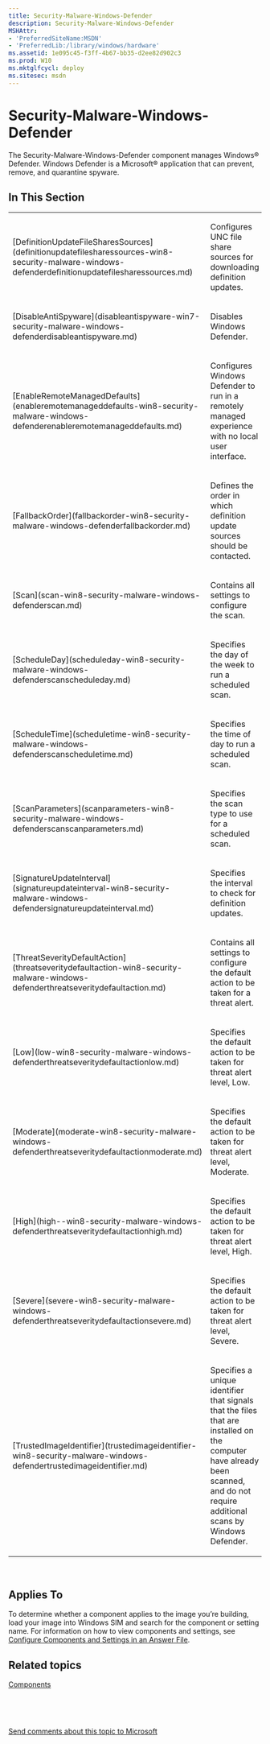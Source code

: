```yaml
---
title: Security-Malware-Windows-Defender
description: Security-Malware-Windows-Defender
MSHAttr:
- 'PreferredSiteName:MSDN'
- 'PreferredLib:/library/windows/hardware'
ms.assetid: 1e095c45-f3ff-4b67-bb35-d2ee82d902c3
ms.prod: W10
ms.mktglfcycl: deploy
ms.sitesec: msdn
---
```


# Security-Malware-Windows-Defender


The Security-Malware-Windows-Defender component manages Windows® Defender. Windows Defender is a Microsoft® application that can prevent, remove, and quarantine spyware.

## In This Section


<table>
<colgroup>
<col width="50%" />
<col width="50%" />
</colgroup>
<tbody>
<tr class="odd">
<td><p>[DefinitionUpdateFileSharesSources](definitionupdatefilesharessources-win8-security-malware-windows-defenderdefinitionupdatefilesharessources.md)</p></td>
<td><p>Configures UNC file share sources for downloading definition updates.</p></td>
</tr>
<tr class="even">
<td><p>[DisableAntiSpyware](disableantispyware-win7-security-malware-windows-defenderdisableantispyware.md)</p></td>
<td><p>Disables Windows Defender.</p></td>
</tr>
<tr class="odd">
<td><p>[EnableRemoteManagedDefaults](enableremotemanageddefaults-win8-security-malware-windows-defenderenableremotemanageddefaults.md)</p></td>
<td><p>Configures Windows Defender to run in a remotely managed experience with no local user interface.</p></td>
</tr>
<tr class="even">
<td><p>[FallbackOrder](fallbackorder-win8-security-malware-windows-defenderfallbackorder.md)</p></td>
<td><p>Defines the order in which definition update sources should be contacted.</p></td>
</tr>
<tr class="odd">
<td><p>[Scan](scan-win8-security-malware-windows-defenderscan.md)</p></td>
<td><p>Contains all settings to configure the scan.</p></td>
</tr>
<tr class="even">
<td><p>[ScheduleDay](scheduleday-win8-security-malware-windows-defenderscanscheduleday.md)</p></td>
<td><p>Specifies the day of the week to run a scheduled scan.</p></td>
</tr>
<tr class="odd">
<td><p>[ScheduleTime](scheduletime-win8-security-malware-windows-defenderscanscheduletime.md)</p></td>
<td><p>Specifies the time of day to run a scheduled scan.</p></td>
</tr>
<tr class="even">
<td><p>[ScanParameters](scanparameters-win8-security-malware-windows-defenderscanscanparameters.md)</p></td>
<td><p>Specifies the scan type to use for a scheduled scan.</p></td>
</tr>
<tr class="odd">
<td><p>[SignatureUpdateInterval](signatureupdateinterval-win8-security-malware-windows-defendersignatureupdateinterval.md)</p></td>
<td><p>Specifies the interval to check for definition updates.</p></td>
</tr>
<tr class="even">
<td><p>[ThreatSeverityDefaultAction](threatseveritydefaultaction-win8-security-malware-windows-defenderthreatseveritydefaultaction.md)</p></td>
<td><p>Contains all settings to configure the default action to be taken for a threat alert.</p></td>
</tr>
<tr class="odd">
<td><p>[Low](low-win8-security-malware-windows-defenderthreatseveritydefaultactionlow.md)</p></td>
<td><p>Specifies the default action to be taken for threat alert level, Low.</p></td>
</tr>
<tr class="even">
<td><p>[Moderate](moderate-win8-security-malware-windows-defenderthreatseveritydefaultactionmoderate.md)</p></td>
<td><p>Specifies the default action to be taken for threat alert level, Moderate.</p></td>
</tr>
<tr class="odd">
<td><p>[High](high--win8-security-malware-windows-defenderthreatseveritydefaultactionhigh.md)</p></td>
<td><p>Specifies the default action to be taken for threat alert level, High.</p></td>
</tr>
<tr class="even">
<td><p>[Severe](severe-win8-security-malware-windows-defenderthreatseveritydefaultactionsevere.md)</p></td>
<td><p>Specifies the default action to be taken for threat alert level, Severe.</p></td>
</tr>
<tr class="odd">
<td><p>[TrustedImageIdentifier](trustedimageidentifier-win8-security-malware-windows-defendertrustedimageidentifier.md)</p></td>
<td><p>Specifies a unique identifier that signals that the files that are installed on the computer have already been scanned, and do not require additional scans by Windows Defender.</p></td>
</tr>
</tbody>
</table>

 

## Applies To


To determine whether a component applies to the image you’re building, load your image into Windows SIM and search for the component or setting name. For information on how to view components and settings, see [Configure Components and Settings in an Answer File](p_wsim.configure_components_and_settings_in_an_answer_file_win8).

## Related topics


[Components](components-b-unattend.md)

 

 

[Send comments about this topic to Microsoft](mailto:wsddocfb@microsoft.com?subject=Documentation%20feedback%20%5Bp_unattend\p_unattend%5D:%20Security-Malware-Windows-Defender%20%20RELEASE:%20%2810/3/2016%29&body=%0A%0APRIVACY%20STATEMENT%0A%0AWe%20use%20your%20feedback%20to%20improve%20the%20documentation.%20We%20don't%20use%20your%20email%20address%20for%20any%20other%20purpose,%20and%20we'll%20remove%20your%20email%20address%20from%20our%20system%20after%20the%20issue%20that%20you're%20reporting%20is%20fixed.%20While%20we're%20working%20to%20fix%20this%20issue,%20we%20might%20send%20you%20an%20email%20message%20to%20ask%20for%20more%20info.%20Later,%20we%20might%20also%20send%20you%20an%20email%20message%20to%20let%20you%20know%20that%20we've%20addressed%20your%20feedback.%0A%0AFor%20more%20info%20about%20Microsoft's%20privacy%20policy,%20see%20http://privacy.microsoft.com/default.aspx. "Send comments about this topic to Microsoft")






